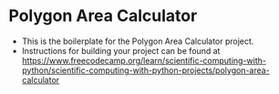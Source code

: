 # Polygon Area Calculator
- This is the boilerplate for the Polygon Area Calculator project.
- Instructions for building your project can be found at
https://www.freecodecamp.org/learn/scientific-computing-with-python/scientific-computing-with-python-projects/polygon-area-calculator